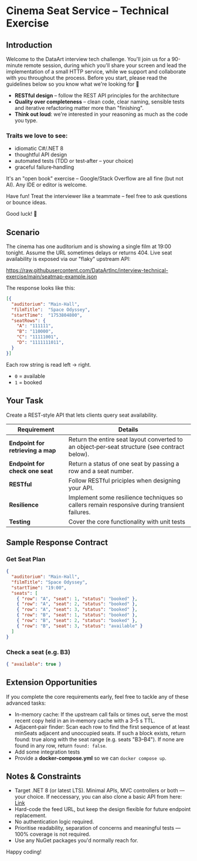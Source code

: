 # Cinema Seat Service – Technical Exercise

## Introduction

Welcome to the DataArt interview tech challenge. You'll join us for a 90-minute remote session, during which you'll share your screen and lead the implementation of a small HTTP service, while we support and collaborate with you throughout the process. Before you start, please read the guidelines below so you know what we're looking for 🙂

- **RESTful design** – follow the REST API principles for the architecture
- **Quality over completeness** – clean code, clear naming, sensible tests and iterative refactoring matter more than "finishing".
- **Think out loud**: we're interested in your reasoning as much as the code you type.

### Traits we love to see:

- idiomatic C#/.NET 8
- thoughtful API design
- automated tests (TDD or test‑after – your choice)
- graceful failure‑handling

It's an "open book" exercise – Google/Stack Overflow are all fine (but not AI). Any IDE or editor is welcome.

Have fun! Treat the interviewer like a teammate – feel free to ask questions or bounce ideas.

Good luck! 🚀

## Scenario

The cinema has one auditorium and is showing a single film at 19:00 tonight. Assume the URL sometimes delays or returns 404. Live seat availability is exposed via our "flaky" upstream API:

https://raw.githubusercontent.com/DataArtInc/interview-technical-exercise/main/seatmap-example.json

The response looks like this:

```json
[{
  "auditorium": "Main-Hall",
  "filmTitle":  "Space Odyssey",
  "startTime":  "1753804800",
  "seatRows": {
    "A": "111111",
    "B": "110000",
    "C": "11111001",
    "D": "1111111011",
  }
}]
```

Each row string is read left → right.
- `0` = available
- `1` = booked

## Your Task

Create a REST‑style API that lets clients query seat availability.

| Requirement | Details |
| - | - |
| **Endpoint for retrieving a map** | Return the entire seat layout converted to an object‑per‑seat structure (see contract below). |
| **Endpoint for check one seat** | Return a status of one seat by passing a row and a seat number. |
| **RESTful** | Follow RESTful priciples when designing your API.  |
| **Resilience** | Implement some resilience techniques so callers remain responsive during transient failures. |
| **Testing** | Cover the core functionality with unit tests|

## Sample Response Contract

### Get Seat Plan

```json
{
  "auditorium": "Main-Hall",
  "filmTitle": "Space Odyssey",
  "startTime": "19:00",
  "seats": [
    { "row": "A", "seat": 1, "status": "booked" },
    { "row": "A", "seat": 2, "status": "booked" },
    { "row": "A", "seat": 3, "status": "booked" },
    { "row": "B", "seat": 1, "status": "booked" },
    { "row": "B", "seat": 2, "status": "booked" },
    { "row": "B", "seat": 3, "status": "available" }
  ]
}
```

### Check a seat (e.g. B3)

```json
{ "available": true }
```

## Extension Opportunities

If you complete the core requirements early, feel free to tackle any of these advanced tasks:
- In-memory cache: If the upstream call fails or times out, serve the most recent copy held in an in‑memory cache with a 3–5 s TTL.
- Adjacent‑pair finder: Scan each row to find the first sequence of at least minSeats adjacent and unoccupied seats. If such a block exists, return found: true along with the seat range (e.g. seats "B3–B4"). If none are found in any row, return `found: false`.
- Add some integration tests
- Provide a **docker-compose.yml** so we can `docker compose up`.

## Notes & Constraints

- Target .NET 8 (or latest LTS). Minimal APIs, MVC controllers or both — your choice. If neccessary, you can also clone a basic API from here: [Link](./Cinema.API/)
- Hard-code the feed URL, but keep the design flexible for future endpoint replacement.
- No authentication logic required.
- Prioritise readability, separation of concerns and meaningful tests — 100% coverage is not required.
- Use any NuGet packages you'd normally reach for.

Happy coding!